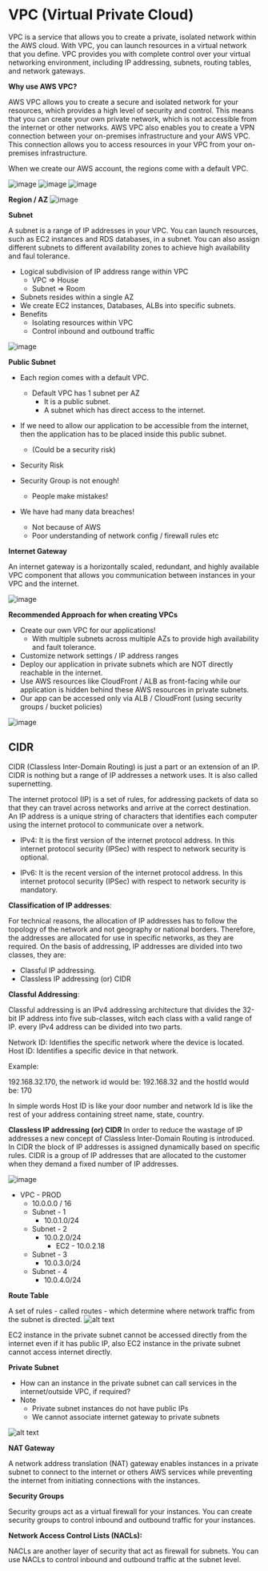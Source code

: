 # VPC (Virtual Private Cloud)

VPC is a service that allows you to create a private, isolated network within the AWS cloud. With VPC, you can 
launch resources in a virtual network that you define. VPC provides you with complete control over your virtual networking environment,
including IP addressing, subnets, routing tables, and network gateways.

**Why use AWS VPC?**

AWS VPC allows you to create a secure and isolated network for your resources, which provides a high level of security and control.
This means that you can create your own private network, which is not accessible from the internet or other networks. AWS VPC also
enables you to create a VPN connection between your on-premises infrastructure and your AWS VPC. This connection allows you to access
resources in your VPC from your on-premises infrastructure.

When we create our AWS account, the regions come with a default VPC.

![image](./images/2.png)
![image](./images/3.png)
![image](./images/10.png)


**Region / AZ**
![image](./images/1.png)

**Subnet**

A subnet is a range of IP addresses in your VPC. You can launch resources, such as EC2 instances and RDS databases, in a subnet. You can also assign different subnets to different availability zones to achieve high availability and faul tolerance.

- Logical subdivision of IP address range within VPC
    - VPC => House
    - Subnet => Room
- Subnets resides within a single AZ
- We create EC2 instances, Databases, ALBs into specific subnets.
- Benefits
    - Isolating resources within VPC
    - Control inbound and outbound traffic

![image](./images/4.png)

**Public Subnet**

- Each region comes with a default VPC.
    - Default VPC has 1 subnet per AZ
        - It is a public subnet.
        - A subnet which has direct access to the internet.
- If we need to allow our application to be accessible from the internet, then the application has to be placed inside this public subnet.
    - (Could be a security risk)


- Security Risk
- Security Group is not enough!
    - People make mistakes!
- We have had many data breaches!
    - Not because of AWS
    - Poor understanding of network config / firewall rules etc

**Internet Gateway**

An internet gateway is a horizontally scaled, redundant, and highly available VPC component that allows you 
communication between instances in your VPC and the internet.   

![image](./images/5.png)


**Recommended Approach for when creating VPCs**

- Create our own VPC for our applications!
    - With multiple subnets across multiple AZs to provide high availability and fault tolerance.
- Customize network settings / IP address ranges
- Deploy our application in private subnets which are NOT directly reachable in the internet.
- Use AWS resources like CloudFront / ALB as front-facing while our application is hidden behind these AWS resources in private subnets.
- Our app can be accessed only via ALB / CloudFront (using security groups / bucket policies)

![image](./images/8.png)

## CIDR

CIDR (Classless Inter-Domain Routing) is just a part or an extension of an IP. CIDR is nothing but a range of IP addresses a network uses. It is 
also called supernetting. 

The internet protocol (IP) is a set of rules, for addressing packets of data so that they can travel across networks and arrive at the 
correct destination. An IP address is a unique string of characters that identifies each computer using the internet protocol to communicate over a network.

- IPv4: It is the first version of the internet protocol address. In this internet protocol security (IPSec) with respect to network security is optional.

- IPv6: It is the recent version of the internet protocol address. In this internet protocol security (IPSec) with respect to network security is mandatory.

**Classification of IP addresses**:

For technical reasons, the allocation of IP addresses has to follow the topology of the network and not geography or national borders.
Therefore, the addresses are allocated for use in specific networks, as they are required. On the basis of addressing, IP addresses are divided into two classes, they are:

- Classful IP addressing.
- Classless IP addressing (or) CIDR

**Classful Addressing**:

Classful addressing is an IPv4 addressing architecture that divides the 32-bit IP address into five sub-classes, witch each class with a valid range of IP. every IPv4 address can be divided into two parts.

Network ID: Identifies the specific network where the device is located.
Host ID: Identifies a specific device in that network.

Example: 

192.168.32.170, the network id would be: 192.168.32 and the hostId would be: 170

In simple words Host ID is like your door number and network Id is like the rest of your address containing street name, state, country. 

**Classless IP addressing (or) CIDR**
In order to reduce the wastage of IP addresses a new concept of Classless Inter-Domain Routing is introduced. In CIDR the block of IP addresses is assigned dynamically based on specific rules. CIDR is a group of IP addresses that are allocated to the customer when they demand a fixed number of IP addresses.

![image](./images/9.png)

- VPC - PROD
    - 10.0.0.0 / 16
    - Subnet - 1
        - 10.0.1.0/24
    - Subnet - 2
        - 10.0.2.0/24
            - EC2 - 10.0.2.18
    - Subnet - 3
        - 10.0.3.0/24
    - Subnet - 4
        - 10.0.4.0/24

**Route Table**

A set of rules - called routes - which determine where network traffic from the subnet is directed.
![alt text](./images/11.png)

EC2 instance in the private subnet cannot be accessed directly from the internet even if it has public IP, also
EC2 instance in the private subnet cannot access internet directly.

**Private Subnet**

- How can an instance in the private subnet can call services in the internet/outside VPC, if required?
- Note
    - Private subnet instances do not have public IPs
    - We cannot associate internet gateway to private subnets

![alt text](./images/14.png)

**NAT Gateway**

A network address translation (NAT) gateway enables instances in a private subnet to connect to the internet or others AWS
services while preventing the internet from initiating connections with the instances.

**Security Groups**

Security groups act as a virtual firewall for your instances. You can create security groups to control inbound and outbound traffic for your instances.

**Network Access Control Lists (NACLs):** 

NACLs are another layer of security that act as firewall for subnets. You can use NACLs to control inbound and outbound traffic at the subnet level.


